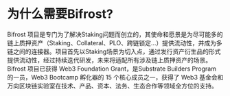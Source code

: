 # 为什么需要Bifrost?

Bifrost 项目是专门为了解决Staking问题而创立的，其使命和愿景是为尽可能多的链上质押资产（Staking、Collateral、PLO、跨链锁定...）提供流动性，并成为多链之间的连接器。项目首先以Staking场景为切入点，通过发行资产衍生品的形式提供流动性，经过持续迭代研发，未来将适配所有涉及链上质押资产的场景。Bifrost 项目已获得 Web3 Foundation Grant，是Substrate Builders Program 的一员，Web3 Bootcamp 孵化器的 15 个核心成员之一，获得了 Web3 基金会和万向区块链实验室在技术、产品、资本、法务、生态合作等领域全方位的支持。

